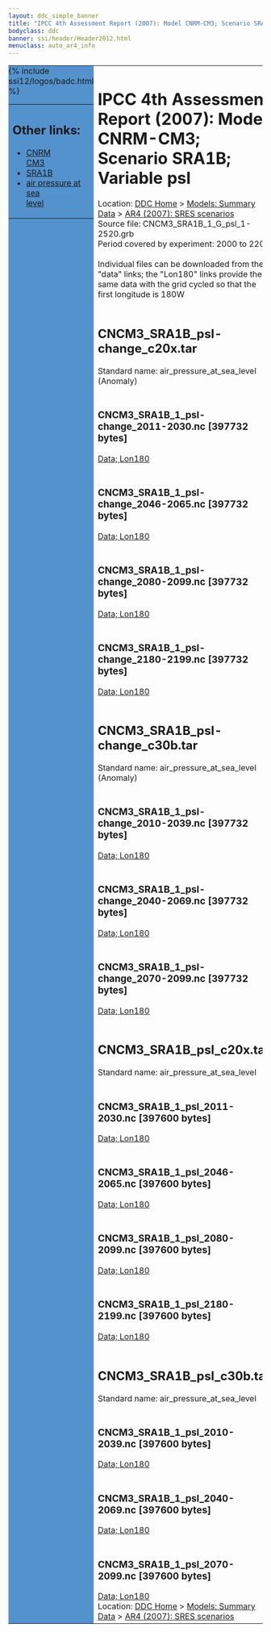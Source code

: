 ```yaml
---
layout: ddc_simple_banner
title: "IPCC 4th Assessment Report (2007): Model CNRM-CM3; Scenario SRA1B; Variable psl"
bodyclass: ddc
banner: ssi/header/Header2012.html
menuclass: auto_ar4_info
---
```



<table width="100%" border="0" cellspacing="0" cellpadding="0" style="border-collapse: collapse;">
<tr style="margin:0;padding:0;border:0;">
<td style="margin:0;padding:0;border:0;height:1pt;width:150pt;background:#5492CD;" valign="top" >

<div id="lh-col2" class="auto_ar4_info">
<table class="menumain" bgcolor="#5492CD" cellspacing="0" width="100%" border="0">
<tr><td>
<h2> Other links:</h2>
<ul>
<li><a href="/auto/ar4/model-CNRM-CM3.html">CNRM<br/>CM3</a></li>
<li><a href="/auto/ar4/scenario-SRA1B.html">SRA1B</a></li>
<li><a href="/auto/ar4/var-air_pressure_at_sea_level.html">air pressure at sea<br/> level</a></li>
</ul>
</td></tr>
{% include ssi12/logos/badc.html %}
</table>
</div>
</td>
<td><h1>IPCC 4th Assessment Report (2007): Model CNRM-CM3; Scenario SRA1B; Variable psl</h1>

<!-- Breadcrumb1 -->
<div id="breadcrumb1" align="left">
Location: <a href="/index.html">DDC Home</a> > <a href="/sim/gcm_clim/">Models: Summary Data</a>
> <a href="/sim/gcm_clim/SRES_AR4/index.html">AR4 (2007): SRES scenarios</a>
</div>
<!-- End of Breadcrumb1 -->Source file: CNCM3_SRA1B_1_G_psl_1-2520.grb
<br/>
Period covered by experiment: 2000 to 2209<br/>
<br/>Individual files can be downloaded from the "data" links; the "Lon180" links provide the same data
         with the grid cycled so that the first longitude is 180W<br/>
<br/><h2>CNCM3_SRA1B_psl-change_c20x.tar</h2>
Standard name: air_pressure_at_sea_level (Anomaly)<br>
<br/><h3>CNCM3_SRA1B_1_psl-change_2011-2030.nc [397732 bytes]</h3>
<a href="/cgi-bin/downl/ar4_nc/psl/CNCM3_SRA1B_1_psl-change_2011-2030.nc">Data; </a><a href="/cgi-bin/downl/ar4_nc/psl/CNCM3_SRA1B_1_psl-change_2011-2030.cyto180.nc"> Lon180</a><br/>
<br/><h3>CNCM3_SRA1B_1_psl-change_2046-2065.nc [397732 bytes]</h3>
<a href="/cgi-bin/downl/ar4_nc/psl/CNCM3_SRA1B_1_psl-change_2046-2065.nc">Data; </a><a href="/cgi-bin/downl/ar4_nc/psl/CNCM3_SRA1B_1_psl-change_2046-2065.cyto180.nc"> Lon180</a><br/>
<br/><h3>CNCM3_SRA1B_1_psl-change_2080-2099.nc [397732 bytes]</h3>
<a href="/cgi-bin/downl/ar4_nc/psl/CNCM3_SRA1B_1_psl-change_2080-2099.nc">Data; </a><a href="/cgi-bin/downl/ar4_nc/psl/CNCM3_SRA1B_1_psl-change_2080-2099.cyto180.nc"> Lon180</a><br/>
<br/><h3>CNCM3_SRA1B_1_psl-change_2180-2199.nc [397732 bytes]</h3>
<a href="/cgi-bin/downl/ar4_nc/psl/CNCM3_SRA1B_1_psl-change_2180-2199.nc">Data; </a><a href="/cgi-bin/downl/ar4_nc/psl/CNCM3_SRA1B_1_psl-change_2180-2199.cyto180.nc"> Lon180</a><br/>
<br/><h2>CNCM3_SRA1B_psl-change_c30b.tar</h2>
Standard name: air_pressure_at_sea_level (Anomaly)<br>
<br/><h3>CNCM3_SRA1B_1_psl-change_2010-2039.nc [397732 bytes]</h3>
<a href="/cgi-bin/downl/ar4_nc/psl/CNCM3_SRA1B_1_psl-change_2010-2039.nc">Data; </a><a href="/cgi-bin/downl/ar4_nc/psl/CNCM3_SRA1B_1_psl-change_2010-2039.cyto180.nc"> Lon180</a><br/>
<br/><h3>CNCM3_SRA1B_1_psl-change_2040-2069.nc [397732 bytes]</h3>
<a href="/cgi-bin/downl/ar4_nc/psl/CNCM3_SRA1B_1_psl-change_2040-2069.nc">Data; </a><a href="/cgi-bin/downl/ar4_nc/psl/CNCM3_SRA1B_1_psl-change_2040-2069.cyto180.nc"> Lon180</a><br/>
<br/><h3>CNCM3_SRA1B_1_psl-change_2070-2099.nc [397732 bytes]</h3>
<a href="/cgi-bin/downl/ar4_nc/psl/CNCM3_SRA1B_1_psl-change_2070-2099.nc">Data; </a><a href="/cgi-bin/downl/ar4_nc/psl/CNCM3_SRA1B_1_psl-change_2070-2099.cyto180.nc"> Lon180</a><br/>
<br/><h2>CNCM3_SRA1B_psl_c20x.tar</h2>
Standard name: air_pressure_at_sea_level<br>
<br/><h3>CNCM3_SRA1B_1_psl_2011-2030.nc [397600 bytes]</h3>
<a href="/cgi-bin/downl/ar4_nc/psl/CNCM3_SRA1B_1_psl_2011-2030.nc">Data; </a><a href="/cgi-bin/downl/ar4_nc/psl/CNCM3_SRA1B_1_psl_2011-2030.cyto180.nc"> Lon180</a><br/>
<br/><h3>CNCM3_SRA1B_1_psl_2046-2065.nc [397600 bytes]</h3>
<a href="/cgi-bin/downl/ar4_nc/psl/CNCM3_SRA1B_1_psl_2046-2065.nc">Data; </a><a href="/cgi-bin/downl/ar4_nc/psl/CNCM3_SRA1B_1_psl_2046-2065.cyto180.nc"> Lon180</a><br/>
<br/><h3>CNCM3_SRA1B_1_psl_2080-2099.nc [397600 bytes]</h3>
<a href="/cgi-bin/downl/ar4_nc/psl/CNCM3_SRA1B_1_psl_2080-2099.nc">Data; </a><a href="/cgi-bin/downl/ar4_nc/psl/CNCM3_SRA1B_1_psl_2080-2099.cyto180.nc"> Lon180</a><br/>
<br/><h3>CNCM3_SRA1B_1_psl_2180-2199.nc [397600 bytes]</h3>
<a href="/cgi-bin/downl/ar4_nc/psl/CNCM3_SRA1B_1_psl_2180-2199.nc">Data; </a><a href="/cgi-bin/downl/ar4_nc/psl/CNCM3_SRA1B_1_psl_2180-2199.cyto180.nc"> Lon180</a><br/>
<br/><h2>CNCM3_SRA1B_psl_c30b.tar</h2>
Standard name: air_pressure_at_sea_level<br>
<br/><h3>CNCM3_SRA1B_1_psl_2010-2039.nc [397600 bytes]</h3>
<a href="/cgi-bin/downl/ar4_nc/psl/CNCM3_SRA1B_1_psl_2010-2039.nc">Data; </a><a href="/cgi-bin/downl/ar4_nc/psl/CNCM3_SRA1B_1_psl_2010-2039.cyto180.nc"> Lon180</a><br/>
<br/><h3>CNCM3_SRA1B_1_psl_2040-2069.nc [397600 bytes]</h3>
<a href="/cgi-bin/downl/ar4_nc/psl/CNCM3_SRA1B_1_psl_2040-2069.nc">Data; </a><a href="/cgi-bin/downl/ar4_nc/psl/CNCM3_SRA1B_1_psl_2040-2069.cyto180.nc"> Lon180</a><br/>
<br/><h3>CNCM3_SRA1B_1_psl_2070-2099.nc [397600 bytes]</h3>
<a href="/cgi-bin/downl/ar4_nc/psl/CNCM3_SRA1B_1_psl_2070-2099.nc">Data; </a><a href="/cgi-bin/downl/ar4_nc/psl/CNCM3_SRA1B_1_psl_2070-2099.cyto180.nc"> Lon180</a><br/>
<!-- Breadcrumb2 -->
<div id="breadcrumb2" align="left">
Location: <a href="/index.html">DDC Home</a> > <a href="/sim/gcm_clim/">Models: Summary Data</a>
> <a href="/sim/gcm_clim/SRES_AR4/index.html">AR4 (2007): SRES scenarios</a>
</div>
<!-- End of Breadcrumb2 --></td></tr></table>
